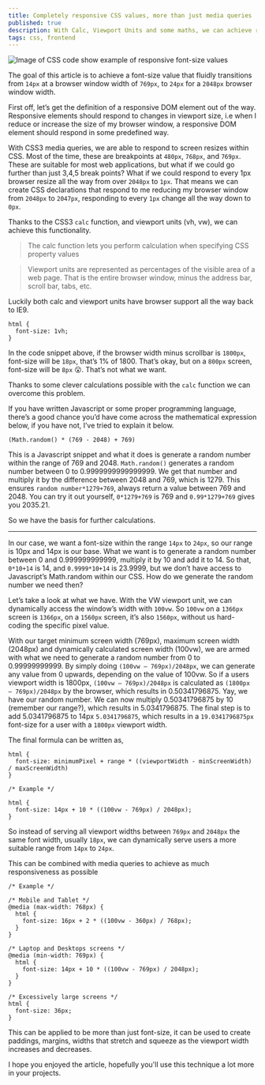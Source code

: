 ```yaml
---
title: Completely responsive CSS values, more than just media queries
published: true
description: With Calc, Viewport Units and some maths, we can achieve responsive values that aren't possible with media-queries only. Here's how.
tags: css, frontend
---
```

![Image of CSS code show example of responsive font-size values](https://thepracticaldev.s3.amazonaws.com/i/ix4sjoncr3e32koekywf.PNG)

The goal of this article is to achieve a font-size value that fluidly transitions from `14px` at a browser window width of `769px`, to `24px` for a `2048px` browser window width.

First off, let’s get the definition of a responsive DOM element out of the way. Responsive elements should respond to changes in viewport size, i.e when I reduce or increase the size of my browser window, a responsive DOM element should respond in some predefined way.

With CSS3 media queries, we are able to respond to screen resizes within CSS. Most of the time, these are breakpoints at `480px`, `768px`, and `769px`. These are suitable for most web applications, but what if we could go further than just 3,4,5 break points? What if we could respond to every 1px browser resize all the way from over `2048px` to `1px`. That means we can create CSS declarations that respond to me reducing my browser window from `2048px` to `2047px`, responding to every `1px` change all the way down to `0px`.


Thanks to the CSS3 `calc` function, and viewport units (vh, vw), we can achieve this functionality.

>The calc function lets you perform calculation when specifying CSS property values

>Viewport units are represented as percentages of the visible area of a web page. That is the entire browser window, minus the address bar, scroll bar, tabs, etc.

Luckily both calc and viewport units have browser support all the way back to IE9.


```
html {
  font-size: 1vh;
}
```

In the code snippet above, if the browser width minus scrollbar is `1800px`, font-size will be `18px`, that’s 1% of 1800. That’s okay, but on a `800px` screen, font-size will be `8px` 😮. That’s not what we want.

Thanks to some clever calculations possible with the `calc` function we can overcome this problem.

If you have written Javascript or some proper programming language, there’s a good chance you’d have come across the mathematical expression below, if you have not, I’ve tried to explain it below.

```
(Math.random() * (769 - 2048) + 769)
```
This is a Javascript snippet and what it does is generate a random number within the range of 769 and 2048. `Math.random()` generates a random number between 0 to 0.9999999999999999. We get that number and multiply it by the difference between 2048 and 769, which is 1279. This ensures `random number*1279+769`, always return a value between 769 and 2048. You can try it out yourself, `0*1279+769` is 769 and `0.99*1279+769` gives you 2035.21.

So we have the basis for further calculations.


---

In our case, we want a font-size within the range `14px` to `24px`, so our range is 10px and 14px is our base. What we want is to generate a random number between 0 and 0.999999999999, multiply it by 10 and add it to 14. So that, `0*10+14` is 14, and `0.9999*10+14` is 23.9999, but we don’t have access to Javascript’s Math.random within our CSS. How do we generate the random number we need then?

Let’s take a look at what we have. With the VW viewport unit, we can dynamically access the window’s width with `100vw`. So `100vw` on a `1366px` screen is `1366px`, on a `1560px` screen, it’s also `1560px`, without us hard-coding the specific pixel value.

With our target minimum screen width (769px), maximum screen width (2048px) and dynamically calculated screen width (100vw), we are armed with what we need to generate a random number from 0 to 0.99999999999. By simply doing `(100vw — 769px)/2048px`, we can generate any value from 0 upwards, depending on the value of 100vw. So if a users viewport width is 1800px, `(100vw — 769px)/2048px` is calculated as `(1800px — 769px)/2048px` by the browser, which results in 0.50341796875. Yay, we have our random number. We can now multiply 0.50341796875 by 10 (remember our range?), which results in 5.0341796875. The final step is to add 5.0341796875 to 14px `5.0341796875`, which results in a `19.0341796875px` font-size for a user with a `1800px` viewport width.

The final formula can be written as,

```
html {
  font-size: minimumPixel + range * ((viewportWidth - minScreenWidth) / maxScreenWidth)
}

/* Example */

html {
  font-size: 14px + 10 * ((100vw - 769px) / 2048px);
}
```

So instead of serving all viewport widths between `769px` and `2048px` the same font width, usually `18px`, we can dynamically serve users a more suitable range from `14px` to `24px`.

This can be combined with media queries to achieve as much responsiveness as possible


```
/* Example */

/* Mobile and Tablet */
@media (max-width: 768px) {
  html {
    font-size: 16px + 2 * ((100vw - 360px) / 768px);
  }
}

/* Laptop and Desktops screens */
@media (min-width: 769px) {
  html {
    font-size: 14px + 10 * ((100vw - 769px) / 2048px);
  }
}

/* Excessively large screens */
html {
  font-size: 36px;
}
```

This can be applied to be more than just font-size, it can be used to create paddings, margins, widths that stretch and squeeze as the viewport width increases and decreases.

I hope you enjoyed the article, hopefully you'll use this technique a lot more in your projects.
